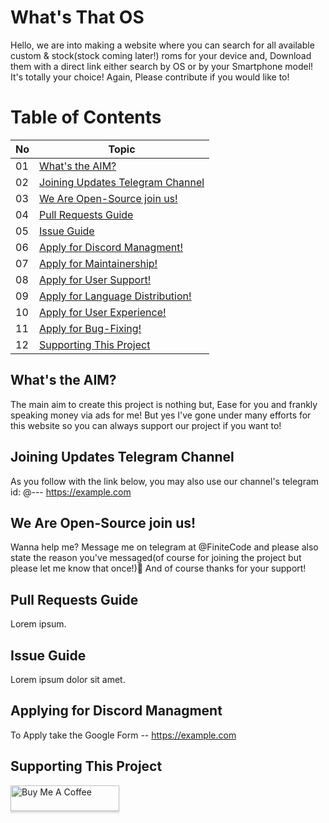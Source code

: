 # What's That OS
Hello, we are into making a website where you can search for all available custom & stock(stock coming later!) roms for your device and, Download them with a direct link either search by OS or by your Smartphone model! It's totally your choice! Again, Please contribute if you would like to!

# Table of Contents
|No| Topic                                                               |
|--|---------------------------------------------------------------------|
|01|[What's the AIM?](#what-s-the-aim)                                   |
|02|[Joining Updates Telegram Channel](#joining-updates-telegram-channel)|
|03|[We Are Open-Source join us!](#we-are-open-source-join-us)           |
|04|[Pull Requests Guide](#pull-requests-guide)                          |
|05|[Issue Guide](#issue-guide)                                          | 
|06|[Apply for Discord Managment!](#apply-for-discord-managment)         |  
|07|[Apply for Maintainership!](#apply-for-maintainership)               |
|08|[Apply for User Support!](#apply-for-user-support)                   |
|09|[Apply for Language Distribution!](#applt-for-language-distribution) |
|10|[Apply for User Experience!](#apply-for-user-experience)             |
|11|[Apply for Bug-Fixing!](#apply-for-bug-fixing)                       |
|12|[Supporting This Project](#supporting-this-project)                  |

## What's the AIM?
The main aim to create this project is nothing but, Ease for you and frankly speaking money via ads for me! But yes I've gone under many efforts for this website so you can always support our project if you want to! 

## Joining Updates Telegram Channel
As you follow with the link below, you may also use our channel's telegram id: @--- 
https://example.com

## We Are Open-Source join us!
Wanna help me? Message me on telegram at @FiniteCode and please also state the reason you've messaged(of course for joining the project but please let me know that once!)🥱 And of course thanks for your support!

## Pull Requests Guide
Lorem ipsum.

## Issue Guide
Lorem ipsum dolor sit amet.

## Applying for Discord Managment
To Apply take the Google Form -- https://example.com

## Supporting This Project
<a href="https://www.buymeacoffee.com/finitecode" target="_blank"><img src="https://www.buymeacoffee.com/assets/img/custom_images/orange_img.png" alt="Buy Me A Coffee" style="height: 41px !important;width: 174px !important;box-shadow: 0px 3px 2px 0px rgba(190, 190, 190, 0.5) !important;-webkit-box-shadow: 0px 3px 2px 0px rgba(190, 190, 190, 0.5) !important;" ></a>

